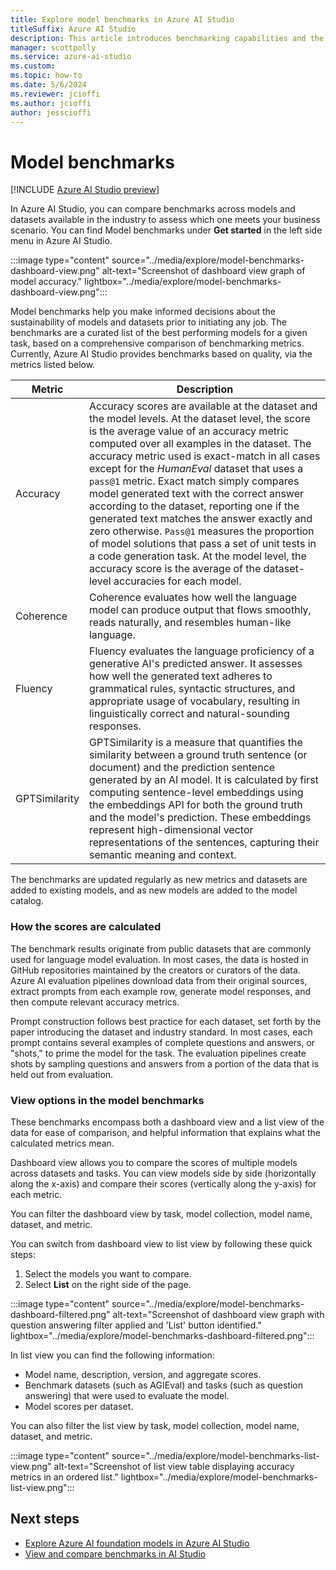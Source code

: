 ```yaml
---
title: Explore model benchmarks in Azure AI Studio
titleSuffix: Azure AI Studio
description: This article introduces benchmarking capabilities and the model benchmarks experience in Azure AI Studio.
manager: scottpolly
ms.service: azure-ai-studio
ms.custom:
ms.topic: how-to
ms.date: 5/6/2024
ms.reviewer: jcioffi
ms.author: jcioffi
author: jesscioffi
---
```


# Model benchmarks

[!INCLUDE [Azure AI Studio preview](../includes/preview-ai-studio.md)]

In Azure AI Studio, you can compare benchmarks across models and datasets available in the industry to assess which one meets your business scenario. You can find Model benchmarks under **Get started** in the left side menu in Azure AI Studio.

:::image type="content" source="../media/explore/model-benchmarks-dashboard-view.png" alt-text="Screenshot of dashboard view graph of model accuracy." lightbox="../media/explore/model-benchmarks-dashboard-view.png":::

Model benchmarks help you make informed decisions about the sustainability of models and datasets prior to initiating any job. The benchmarks are a curated list of the best performing models for a given task, based on a comprehensive comparison of benchmarking metrics. Currently, Azure AI Studio provides benchmarks based on quality, via the metrics listed below.

| Metric       | Description |
|--------------|-------|
| Accuracy     |Accuracy scores are available at the dataset and the model levels. At the dataset level, the score is the average value of an accuracy metric computed over all examples in the dataset. The accuracy metric used is exact-match in all cases except for the *HumanEval* dataset that uses a `pass@1` metric. Exact match simply compares model generated text with the correct answer according to the dataset, reporting one if the generated text matches the answer exactly and zero otherwise. `Pass@1` measures the proportion of model solutions that pass a set of unit tests in a code generation task. At the model level, the accuracy score is the average of the dataset-level accuracies for each model.|
| Coherence    |Coherence evaluates how well the language model can produce output that flows smoothly, reads naturally, and resembles human-like language.|
| Fluency      |Fluency evaluates the language proficiency of a generative AI's predicted answer. It assesses how well the generated text adheres to grammatical rules, syntactic structures, and appropriate usage of vocabulary, resulting in linguistically correct and natural-sounding responses.|
| GPTSimilarity|GPTSimilarity is a measure that quantifies the similarity between a ground truth sentence (or document) and the prediction sentence generated by an AI model. It is calculated by first computing sentence-level embeddings using the embeddings API for both the ground truth and the model's prediction. These embeddings represent high-dimensional vector representations of the sentences, capturing their semantic meaning and context.|

The benchmarks are updated regularly as new metrics and datasets are added to existing models, and as new models are added to the model catalog.

### How the scores are calculated

The benchmark results originate from public datasets that are commonly used for language model evaluation. In most cases, the data is hosted in GitHub repositories maintained by the creators or curators of the data. Azure AI evaluation pipelines download data from their original sources, extract prompts from each example row, generate model responses, and then compute relevant accuracy metrics.

Prompt construction follows best practice for each dataset, set forth by the paper introducing the dataset and industry standard. In most cases, each prompt contains several examples of complete questions and answers, or "shots," to prime the model for the task. The evaluation pipelines create shots by sampling questions and answers from a portion of the data that is held out from evaluation.

### View options in the model benchmarks

These benchmarks encompass both a dashboard view and a list view of the data for ease of comparison, and helpful information that explains what the calculated metrics mean.

Dashboard view allows you to compare the scores of multiple models across datasets and tasks. You can view models side by side (horizontally along the x-axis) and compare their scores (vertically along the y-axis) for each metric.

You can filter the dashboard view by task, model collection, model name, dataset, and metric.

You can switch from dashboard view to list view by following these quick steps:
1. Select the models you want to compare.
2. Select **List** on the right side of the page.

:::image type="content" source="../media/explore/model-benchmarks-dashboard-filtered.png" alt-text="Screenshot of dashboard view graph with question answering filter applied and 'List' button identified." lightbox="../media/explore/model-benchmarks-dashboard-filtered.png":::

In list view you can find the following information:
- Model name, description, version, and aggregate scores.
- Benchmark datasets (such as AGIEval) and tasks (such as question answering) that were used to evaluate the model.
- Model scores per dataset.

You can also filter the list view by task, model collection, model name, dataset, and metric.

:::image type="content" source="../media/explore/model-benchmarks-list-view.png" alt-text="Screenshot of list view table displaying accuracy metrics in an ordered list." lightbox="../media/explore/model-benchmarks-list-view.png":::

## Next steps

- [Explore Azure AI foundation models in Azure AI Studio](models-foundation-azure-ai.md)
- [View and compare benchmarks in AI Studio](https://ai.azure.com/explore/benchmarks)
